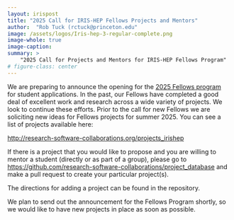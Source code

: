 ```yaml
---
layout: irispost
title: "2025 Call for IRIS-HEP Fellows Projects and Mentors"
author:  "Rob Tuck (rctuck@princeton.edu"
image: /assets/logos/Iris-hep-3-regular-complete.png
image-whole: true
image-caption:
summary: >
    "2025 Call for Projects and Mentors for IRIS-HEP Fellows Program"
# figure-class: center
---
```


We are preparing to announce the opening for the [2025 Fellows program](/fellows.html) for student applications.  In the past, our Fellows have completed a good deal of excellent work and research across a wide variety of projects.  We look to continue these efforts.  Prior to the call for new Fellows we are soliciting new ideas for Fellows projects for summer 2025.  You can see a list of projects available here:

<http://research-software-collaborations.org/projects_irishep>

If there is a project that you would like to propose and you are willing to mentor a student (directly or as part of a group), please go to <https://github.com/research-software-collaborations/project_database> and make a pull request to create your particular project(s).

The directions for adding a project can be found in the repository.

We plan to send out the announcement for the Fellows Program shortly, so we would like to have new projects in place as soon as possible.
